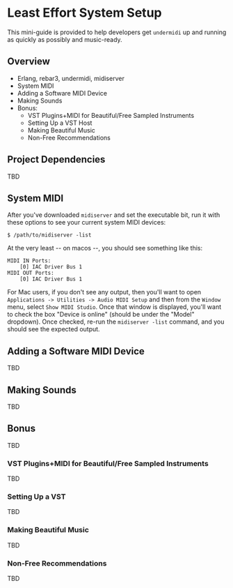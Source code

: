 # Least Effort System Setup

This mini-guide is provided to help developers get `undermidi` up and running as quickly as possibly and music-ready.

## Overview

* Erlang, rebar3, undermidi, midiserver
* System MIDI
* Adding a Software MIDI Device
* Making Sounds
* Bonus:
  * VST Plugins+MIDI for Beautiful/Free Sampled Instruments
  * Setting Up a VST Host
  * Making Beautiful Music
  * Non-Free Recommendations
  
## Project Dependencies

TBD

## System MIDI

After you've downloaded `midiserver` and set the executable bit, run it with these options to see your current system MIDI devices:

```shell
$ /path/to/midiserver -list
```

At the very least -- on macos --, you should see something like this:

```
MIDI IN Ports:
	[0] IAC Driver Bus 1
MIDI OUT Ports:
	[0] IAC Driver Bus 1
```

For Mac users, if you don't see any output, then you'll want to open `Applications -> Utilities -> Audio MIDI Setup` and then from the `Window` menu, select `Show MIDI Studio`. Once that window is displayed, you'll want to check the box "Device is online" (should be under the "Model" dropdown). Once checked, re-run the `midiserver -list` command, and you should see the expected output.

## Adding a Software MIDI Device

TBD

## Making Sounds

TBD

## Bonus

TBD

### VST Plugins+MIDI for Beautiful/Free Sampled Instruments

TBD

### Setting Up a VST 

TBD

### Making Beautiful Music

TBD

### Non-Free Recommendations

TBD
